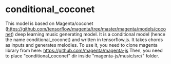 # conditional_coconet
This model is based on Magenta/coconet (https://github.com/tensorflow/magenta/tree/master/magenta/models/coconet) deep learning music generating model. 
It is a conditional model (hence the name conditional_coconet) and written in tensorflow.js. It takes chords as inputs and generates melodies. 
To use it, you need to clone magenta library from here: https://github.com/magenta/magenta-js
Then, you need to place "conditional_coconet" dir inside "magenta-js/music/src/" folder.

